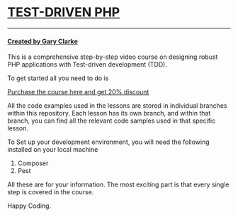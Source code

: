<h1><a href="https://garyclarketech.teachable.com/p/test-driven-php">TEST-DRIVEN PHP</a></h1>

<hr>

<h4><a href="https://www.youtube.com/@GaryClarkeTech">Created by Gary Clarke</a></h4>

This is a comprehensive step-by-step video course on designing robust PHP applications with Test-driven development (TDD).

To get started all you need to do is

<a href="https://garyclarketech.teachable.com/p/test-driven-php">Purchase the course here and get 20% discount</a>

All the code examples used in the lessons are stored in individual branches within this repository. Each lesson has its own branch, and within that branch, you can find all the relevant code samples used in that specific lesson.

To Set up your development environment, you will need the following installed on your local machine

1. Composer
2. Pest

All these are for your information. The most exciting part is that every single step is covered in the course.

Happy Coding.
